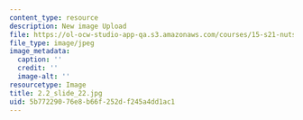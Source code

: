```yaml
---
content_type: resource
description: New image Upload
file: https://ol-ocw-studio-app-qa.s3.amazonaws.com/courses/15-s21-nuts-and-bolts-of-business-plans-january-iap-2014/5b77229076e8b66f252df245a4dd1ac1_2.2_slide_22.jpg
file_type: image/jpeg
image_metadata:
  caption: ''
  credit: ''
  image-alt: ''
resourcetype: Image
title: 2.2_slide_22.jpg
uid: 5b772290-76e8-b66f-252d-f245a4dd1ac1
---
```

